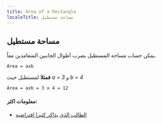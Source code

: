 ```yaml
---
title: Area of a Rectangle
localeTitle: مساحة مستطيل
---
```

## مساحة مستطيل

يمكن حساب مساحة المستطيل بضرب أطوال الجانبين المتعامدين معاً.

`Area = axb`

**فمثلا** لمستطيل حيث _a = 3_ و _b = 4_

`Area = axb = 3 x 4 = 12`

#### معلومات اكثر:

*   [الطالب الذي يذاكر كثيرا افتراضية](http://virtualnerd.com/pre-algebra/perimeter-area-volume/perimeter-and-area/area-formulas-examples/rectangle-area-example)